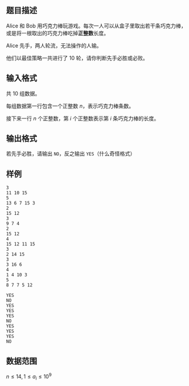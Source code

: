 ## 题目描述

Alice 和 Bob 用巧克力棒玩游戏。每次一人可以从盒子里取出若干条巧克力棒，或是将一根取出的巧克力棒吃掉**正整数**长度。

Alice 先手，两人轮流，无法操作的人输。

他们以最佳策略一共进行了 $10$ 轮，请你判断先手必胜或必败。

## 输入格式

共 $10$ 组数据。

每组数据第一行包含一个正整数 $n$，表示巧克力棒条数。

接下来一行 $n$ 个正整数，第 $i$ 个正整数表示第 $i$ 条巧克力棒的长度。

## 输出格式

若先手必胜，请输出 `NO`，反之输出 `YES`（什么奇怪格式）

## 样例

```input1
3
11 10 15
5
13 6 7 15 3
2
15 12
3
9 7 4
2
15 12
4
15 12 11 15
3
2 14 15
3
3 16 6
4
1 4 10 3
5
8 7 7 5 12
```

```output1
YES
NO
YES
YES
YES
NO
YES
YES
YES
NO
```

## 数据范围

$n\le14,1\le a_i\le10^9$
